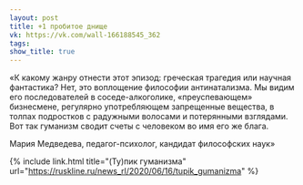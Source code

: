 ```yaml
---
layout: post
title: +1 пробитое днище
vk: https://vk.com/wall-166188545_362
tags: 
show_title: true
---
```

«К какому жанру отнести этот эпизод: греческая трагедия или научная фантастика? Нет, это воплощение философии антинатализма. Мы видим его последователей в соседе-алкоголике, «преуспевающем» бизнесмене, регулярно употребляющем запрещенные вещества, в толпах подростков с радужными волосами и потерянными взглядами. Вот так гуманизм сводит счеты с человеком во имя его же блага.

Мария Медведева, педагог-психолог, кандидат философских наук»

{% include link.html title="(Ту)пик гуманизма" url="https://ruskline.ru/news_rl/2020/06/16/tupik_gumanizma" %}
